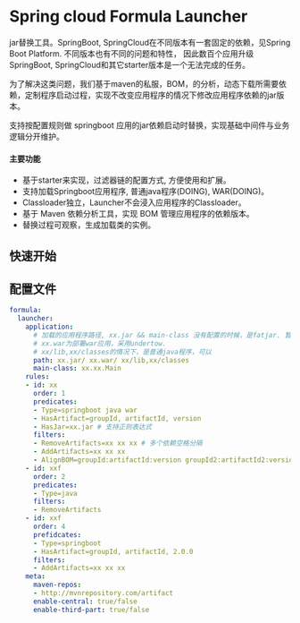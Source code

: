 # Spring cloud Formula Launcher
jar替换工具。SpringBoot, SpringCloud在不同版本有一套固定的依赖，见Spring Boot Platform. 不同版本也有不同的问题和特性，
因此数百个应用升级SpringBoot, SpringCloud和其它starter版本是一个无法完成的任务。

为了解决这类问题，我们基于maven的私服，BOM，的分析，动态下载所需要依赖，定制程序启动过程，实现不改变应用程序的情况下修改应用程序依赖的jar版本。

支持按配置规则做 springboot 应用的jar依赖启动时替换，实现基础中间件与业务逻辑分开维护。

#### 主要功能
* 基于starter来实现，过滤器链的配置方式, 方便使用和扩展。
* 支持加载Springboot应用程序, 普通java程序(DOING), WAR(DOING)。
* Classloader独立，Launcher不会浸入应用程序的Classloader。
* 基于 Maven 依赖分析工具，实现 BOM 管理应用程序的依赖版本。
* 替换过程可观察，生成加载类的实例。

## 快速开始


## 配置文件
```yaml
formula:
  launcher:
    application:
      # 加载的应用程序路径, xx.jar && main-class 没有配置的时候，是fatjar. 暂时只支持springboot格式的fatjar.
      # xx.war为部署war应用，采用undertow.
      # xx/lib,xx/classes的情况下，是普通java程序，可以
      path: xx.jar/ xx.war/ xx/lib,xx/classes
      main-class: xx.xx.Main
    rules:
    - id: xx
      order: 1
      predicates:
      - Type=springboot java war
      - HasArtifact=groupId, artifactId, version
      - HasJar=xx.jar # 支持正则表达式
      filters:
      - RemoveArtifacts=xx xx xx # 多个依赖空格分隔
      - AddArtifacts=xx xx xx
      - AlignBOM=groupId:artifactId:version groupId2:artifactId2:version 
    - id: xxf
      order: 2
      predicates:
      - Type=java
      filters:
      - RemoveArtifacts
    - id: xxf
      order: 4
      prefidcates:
      - Type=springboot
      - HasArtifact=groupId, artifactId, 2.0.0
      filters:
      - AddArtifacts=xx xx xx
    meta:
      maven-repos:
      - http://mvnrepository.com/artifact
      enable-central: true/false
      enable-third-part: true/false
```
